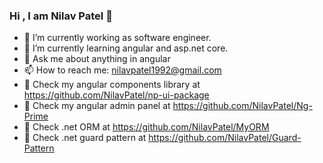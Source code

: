 ### Hi , I am Nilav Patel 👋

- 🔭 I’m currently working as software engineer.
- 🌱 I’m currently learning angular and asp.net core.
- 💬 Ask me about anything in angular
- 📫 How to reach me: nilavpatel1992@gmail.com
- :closed_book: Check my angular components library at https://github.com/NilavPatel/np-ui-package
- :green_book: Check my angular admin panel at https://github.com/NilavPatel/Ng-Prime
- :orange_book: Check .net ORM at https://github.com/NilavPatel/MyORM
- :blue_book: Check .net guard pattern at https://github.com/NilavPatel/Guard-Pattern
